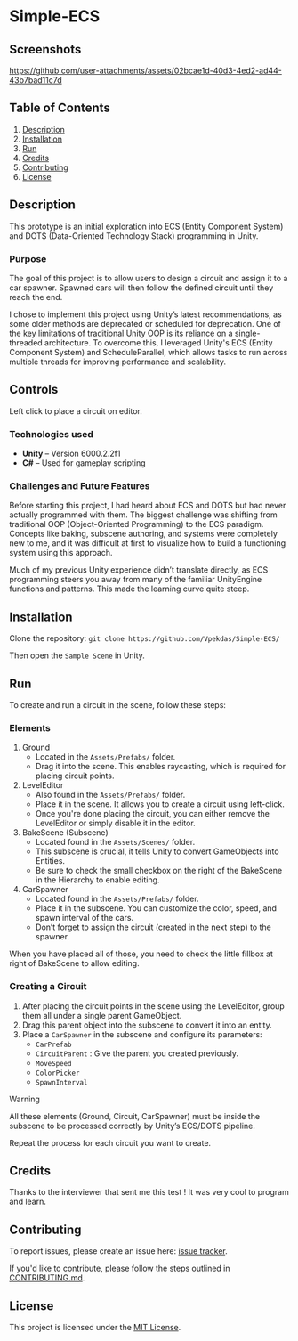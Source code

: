 # Simple-ECS

## Screenshots

https://github.com/user-attachments/assets/02bcae1d-40d3-4ed2-ad44-43b7bad11c7d

## Table of Contents
1. [Description](#description)
2. [Installation](#installation)
3. [Run](#run)
4. [Credits](#credits)
5. [Contributing](#contributing)
6. [License](#license)

## Description

This prototype is an initial exploration into ECS (Entity Component System) and DOTS (Data-Oriented Technology Stack) programming in Unity.

### Purpose

The goal of this project is to allow users to design a circuit and assign it to a car spawner. Spawned cars will then follow the defined circuit until they reach the end.

I chose to implement this project using Unity’s latest recommendations, as some older methods are deprecated or scheduled for deprecation. One of the key limitations of traditional Unity OOP is its reliance on a single-threaded architecture. To overcome this, I leveraged Unity's ECS (Entity Component System) and ScheduleParallel, which allows tasks to run across multiple threads for improving performance and scalability.

## Controls

Left click to place a circuit on editor.

### Technologies used

- **Unity** – Version 6000.2.2f1
- **C#** – Used for gameplay scripting
  
### Challenges and Future Features

Before starting this project, I had heard about ECS and DOTS but had never actually programmed with them. The biggest challenge was shifting from traditional OOP (Object-Oriented Programming) to the ECS paradigm. Concepts like baking, subscene authoring, and systems were completely new to me, and it was difficult at first to visualize how to build a functioning system using this approach.

Much of my previous Unity experience didn’t translate directly, as ECS programming steers you away from many of the familiar UnityEngine functions and patterns. This made the learning curve quite steep.

## Installation

Clone the repository:
`
git clone https://github.com/Vpekdas/Simple-ECS/
`

Then open the `Sample Scene` in Unity.

## Run

To create and run a circuit in the scene, follow these steps:

### Elements
1. Ground
   - Located in the `Assets/Prefabs/` folder.
   - Drag it into the scene. This enables raycasting, which is required for placing circuit points.
2. LevelEditor
   - Also found in the `Assets/Prefabs/` folder.
   - Place it in the scene. It allows you to create a circuit using left-click.
   - Once you're done placing the circuit, you can either remove the LevelEditor or simply disable it in the editor.
3. BakeScene (Subscene)
   - Located found in the `Assets/Scenes/` folder.
   - This subscene is crucial, it tells Unity to convert GameObjects into Entities.
   - Be sure to check the small checkbox on the right of the BakeScene in the Hierarchy to enable editing.
3. CarSpawner
   - Located found in the `Assets/Prefabs/` folder.
   - Place it in the subscene. You can customize the color, speed, and spawn interval of the cars.
   - Don’t forget to assign the circuit (created in the next step) to the spawner.

When you have placed all of those, you need to check the little fillbox at right of BakeScene to allow editing.

### Creating a Circuit
1. After placing the circuit points in the scene using the LevelEditor, group them all under a single parent GameObject.
2. Drag this parent object into the subscene to convert it into an entity.
3. Place a `CarSpawner` in the subscene and configure its parameters:
   - `CarPrefab`
   - `CircuitParent` : Give the parent you created previously.
   - `MoveSpeed`
   - `ColorPicker`
   - `SpawnInterval`

> [!Warning]
> All these elements (Ground, Circuit, CarSpawner) must be inside the subscene to be processed correctly by Unity’s ECS/DOTS pipeline.

Repeat the process for each circuit you want to create.

## Credits

Thanks to the interviewer that sent me this test ! It was very cool to program and learn.

## Contributing

To report issues, please create an issue here:  [issue tracker](https://github.com/Vpekdas/Simple-ECS/issues).

If you'd like to contribute, please follow the steps outlined in [CONTRIBUTING.md](CONTRIBUTING.md).

## License

This project is licensed under the [MIT License](LICENSE).
